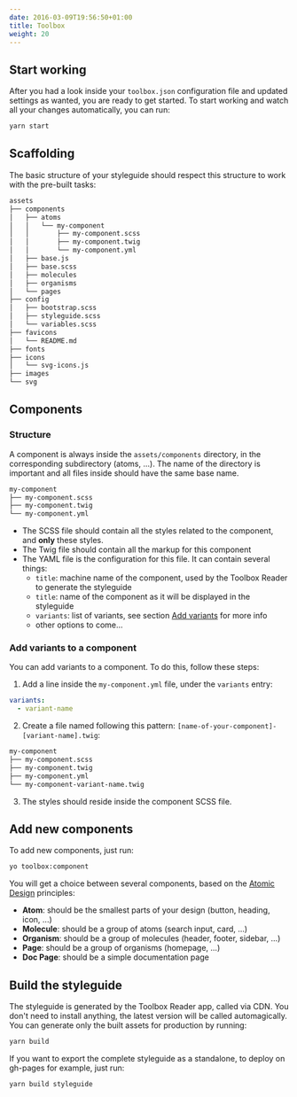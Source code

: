 ```yaml
---
date: 2016-03-09T19:56:50+01:00
title: Toolbox
weight: 20
---
```


## Start working

After you had a look inside your `toolbox.json` configuration file and updated settings as wanted, you are ready to get started. To start working and watch all your changes automatically, you can run:

```sh
yarn start
```

## Scaffolding

The basic structure of your styleguide should respect this structure to work with the pre-built tasks:

```sh
assets
├── components
│   ├── atoms
│   │   └── my-component
│   │       ├── my-component.scss
│   │       ├── my-component.twig
│   │       └── my-component.yml
│   ├── base.js
│   ├── base.scss
│   ├── molecules
│   ├── organisms
│   └── pages
├── config
│   ├── bootstrap.scss
│   ├── styleguide.scss
│   └── variables.scss
├── favicons
│   └── README.md
├── fonts
├── icons
│   └── svg-icons.js
├── images
└── svg
```

## Components

### Structure

A component is always inside the `assets/components` directory, in the corresponding subdirectory (atoms, ...). The name of the directory is important and all files inside should have the same base name.

```sh
my-component
├── my-component.scss
├── my-component.twig
└── my-component.yml
```

- The SCSS file should contain all the styles related to the component, and **only** these styles.
- The Twig file should contain all the markup for this component
- The YAML file is the configuration for this file. It can contain several things:
  - `title`: machine name of the component, used by the Toolbox Reader to generate the styleguide
  - `title`: name of the component as it will be displayed in the styleguide
  - `variants`: list of variants, see section [Add variants](#add-variants-to-a-component) for more info
  - other options to come...

### Add variants to a component

You can add variants to a component. To do this, follow these steps:

1. Add a line inside the `my-component.yml` file, under the `variants` entry:

  ```yml
  variants:
    - variant-name
  ```

2. Create a file named following this pattern: `[name-of-your-component]-[variant-name].twig`:

  ```sh
  my-component
  ├── my-component.scss
  ├── my-component.twig
  ├── my-component.yml
  └── my-component-variant-name.twig
  ```
3. The styles should reside inside the component SCSS file.

## Add new components

To add new components, just run:

```sh
yo toolbox:component
```

You will get a choice between several components, based on the [Atomic Design](http://bradfrost.com/blog/post/atomic-web-design/) principles:

- **Atom**: should be the smallest parts of your design (button, heading, icon, ...)
- **Molecule**: should be a group of atoms (search input, card, ...)
- **Organism**: should be a group of molecules (header, footer, sidebar, ...)
- **Page**: should be a group of organisms (homepage, ...)
- **Doc Page**: should be a simple documentation page

## Build the styleguide

The styleguide is generated by the Toolbox Reader app, called via CDN. You don't need to install anything, the latest version will be called automagically. You can generate only the built assets for production by running:

```sh
yarn build
```

If you want to export the complete styleguide as a standalone, to deploy on gh-pages for example, just run:

```sh
yarn build styleguide
```
